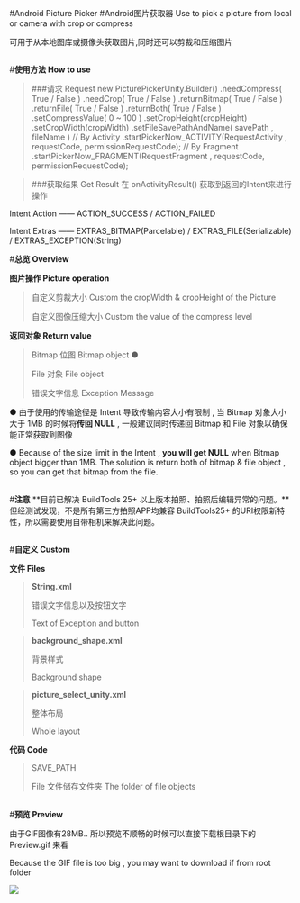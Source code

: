 #Android Picture Picker
#Android图片获取器
Use to pick a picture from local or camera with crop or compress

可用于从本地图库或摄像头获取图片,同时还可以剪裁和压缩图片
##

#**使用方法 How to use**
>###请求 Request
    new PicturePickerUnity.Builder()
    	.needCompress( True / False )
    	.needCrop( True / False )
    	.returnBitmap( True / False )
    	.returnFile( True / False )
    	.returnBoth( True / False )
    	.setCompressValue( 0 ~ 100 )
    	.setCropHeight(cropHeight)
    	.setCropWidth(cropWidth)
    	.setFileSavePathAndName( savePath , fileName )
    	// By Activity 
    	.startPickerNow_ACTIVITY(RequestActivity , requestCode, permissionRequestCode);
    	// By Fragment
    	.startPickerNow_FRAGMENT(RequestFragment , requestCode, permissionRequestCode);
        
>###获取结果 Get Result
在 onActivityResult() 获取到返回的Intent来进行操作
<p>
Intent Action —— ACTION_SUCCESS / ACTION_FAILED
<p>
Intent Extras —— EXTRAS_BITMAP(Parcelable) / EXTRAS_FILE(Serializable) / EXTRAS_EXCEPTION(String)

#**总览 Overview**

**图片操作 Picture operation**

> 自定义剪裁大小  Custom the cropWidth & cropHeight of the Picture
> 
> 自定义图像压缩大小  Custom the value of the compress level


**返回对象 Return value**
> Bitmap 位图 Bitmap object **●**
> 
> File 对象 File object
> 
> 错误文字信息  Exception Message

**●** 由于使用的传输途径是 Intent 导致传输内容大小有限制 , 当 Bitmap 对象大小大于 1MB 的时候将**传回 NULL** , 一般建议同时传递回 Bitmap 和 File 对象以确保能正常获取到图像

**●** Because of the size limit in the Intent , **you will get NULL** when Bitmap object bigger than 1MB. The solution is return both of bitmap & file object , so you can get that bitmap from the file.

##

#**注意**
**目前已解决 BuildTools 25+ 以上版本拍照、拍照后编辑异常的问题。**但经测试发现，不是所有第三方拍照APP均兼容 BuildTools25+ 的URI权限新特性，所以需要使用自带相机来解决此问题。

##

#**自定义 Custom**

**文件 Files**

> **String.xml** 
> 
> 错误文字信息以及按钮文字
> 
> Text of Exception and button

<p>

> **background_shape.xml** 
> 
> 背景样式
> 
> Background shape

<p>

> **picture_select_unity.xml** 
> 
> 整体布局
> 
> Whole layout

**代码 Code**

>SAVE_PATH
>
>File 文件储存文件夹
>The folder of file objects

##
#**预览 Preview**

由于GIF图像有28MB.. 所以预览不顺畅的时候可以直接下载根目录下的 Preview.gif 来看

Because the GIF file is too big , you may want to download if from root folder

![](https://github.com/ocwvar/PicturePicker/blob/master/preview.gif)
